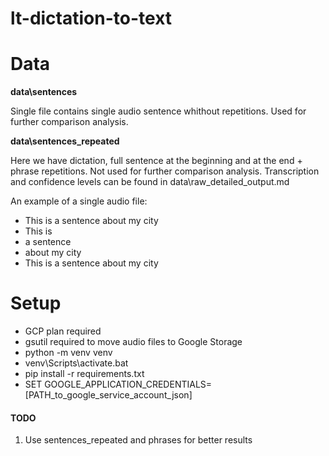 # lt-dictation-to-text

# Data
**data\sentences**

Single file contains single audio sentence whithout repetitions. Used for further comparison analysis.

**data\sentences_repeated**

Here we have dictation, full sentence at the beginning and at the end + phrase repetitions. Not used for further comparison analysis. Transcription and confidence levels can be found in data\raw_detailed_output.md

An example of a single audio file:
* This is a sentence about my city
* This is
* a sentence
* about my city
* This is a sentence about my city

# Setup

* GCP plan required
* gsutil required to move audio files to Google Storage
* python -m venv venv
* venv\Scripts\activate.bat
* pip install -r requirements.txt
* SET GOOGLE_APPLICATION_CREDENTIALS=[PATH_to_google_service_account_json]

#### TODO
1. Use sentences_repeated and phrases for better results